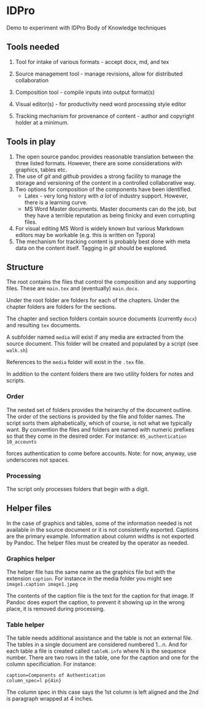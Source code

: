 # IDPro
Demo to experiment with IDPro Body of Knowledge techniques

## Tools needed
1. Tool for intake of various formats - accept docx, md, and tex
2. Source management tool - manage revisions, allow for distributed collaboration
3. Composition tool - compile inputs into output format(s)

4. Visual editor(s) - for productivity need word processing style editor
5. Tracking mechanism for provenance of content - author and copyright holder at a minimum.

## Tools in play

1. The open source pandoc provides reasonable translation between the three listed formats.  However, there are some considerations with graphics, tables etc.
2. The use of *git* and *github* provides a strong facility to manage the storage and versioning of the content in a controlled collaborative way.
3. Two options for composition of the components have been identified. 
   * Latex - very long  history with *a lot* of industry support.  However, there is a learning curve.
   * MS Word Master documents.  Master documents can do the job, but they have a terrible reputation as being finicky and even corrupting files.  
4. For visual editing MS Word is widely known but various Markdown editors may be workable (e.g. this is written on Typora)
5. The mechanism for tracking content is probably best done with meta data on the content itself.  Tagging in *git* should be explored.

## Structure

The root contains the files that control the composition and any supporting files.  These are `main.tex` and (eventually) `main.docx`. 

Under the root folder are folders for each of the chapters.  Under the chapter folders are folders for the sections.  

The chapter and section folders contain source documents (currently `docx`) and resulting `tex` documents. 

A subfolder named `media` will exist if any media are extracted from the source document.  This folder will be created and populated by a script (see `walk.sh`)

References to the `media` folder will exist in the `.tex` file.

In addition to the content folders there are two utility folders for notes and scripts.
### Order
The nested set of folders provides the heirarchy of the document outline.  
The order of the sections is provided by the file and folder names.
The script sorts them alphabetically, which of course, is not what we typically want.
By convention the files and folders are named with numeric prefixes so that they come in the desired order. For instance: 
`05_authentication`
`10_accounts`

forces authentication to come before accounts. Note: for now, anyway, use underscores not spaces.

### Processing

The script only processes folders that begin with a digit.

## Helper files
In the case of graphics and tables, some of the information needed is not available in the source document or it is not consistently exported.  Captions are the primary example.  Information about column widths is not exported by Pandoc. The helper files must be created by the operator as needed.

### Graphics helper
The helper file has the same name as the graphics file but with the extension `caption`.
For instance in the media folder you might see
   `image1.caption
   image1.jpeg`

The contents of the caption file is the text for the caption for that image.  If Pandoc does export the caption, to prevent it showing up in the wrong place, it is removed during processing.

### Table helper

The table needs additional assistance and the table is not an external file.  The tables in a single document are considered numbered 1...n. And for each table a file is created called `tableN.info` where N is the sequence number.  There are two rows in the table, one for the caption and one for the column specificiation. For instance:

```
caption=Components of Authentication
column_spec=l p{4in}
```

The column spec in this case says the 1st column is left aligned and the 2nd is paragraph wrapped at 4 inches.




